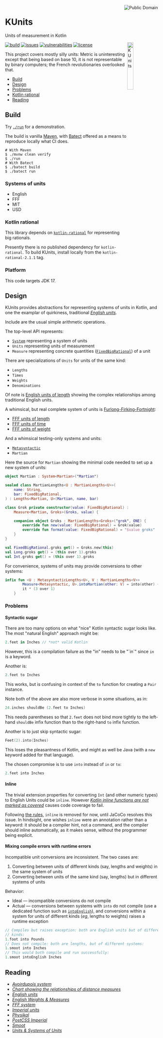 <a href="LICENSE.md">
<img src="./images/public-domain.png" alt="Public Domain" align="right"/>
</a>

# KUnits

Units of measurement in Kotlin

<img src="./images/kunits.png" alt="KUnits" align="right" width="20%"/>

[![build](https://github.com/binkley/kunits/workflows/build/badge.svg)](https://github.com/binkley/kunits/actions)
[![issues](https://img.shields.io/github/issues/binkley/kunits.svg)](https://github.com/binkley/kunits/issues/)
[![vulnerabilities](https://snyk.io/test/github/binkley/kunits/badge.svg)](https://snyk.io/test/github/binkley/kunits)
[![license](https://img.shields.io/badge/license-Public%20Domain-blue.svg)](http://unlicense.org/)

This project covers mostly silly units: Metric is uninteresting except that
being based on base 10, it is not representable by binary computers; the
French revolutionaries overlooked that.

* [Build](#build)
* [Design](#design)
* [Problems](#problems)
* [Kotlin rational](#kotlin-rational)
* [Reading](#reading)

## Build

Try [`./run`](./run) for a demonstration.

The build is vanilla [Maven](pom.xml), with [Batect](https://batect.dev)
offered as a means to reproduce locally what CI does.

```
# With Maven
$ ./mvnw clean verify
$ ./run
# With Batect
$ ./batect build
$ ./batect run
```

### Systems of units

* English
* FFF
* MIT
* USD

### Kotlin rational

This library depends on
[`kotlin-rational`](https://github.com/binkley/kotlin-rational) for
representing big rationals.

Presently there is no published dependency for `kotlin-rational`. To build
KUnits, install locally from the `kotlin-rational-2.1.1` tag.

### Platform

This code targets JDK 17.

## Design

KUnits provides abstractions for representing systems of units in Kotlin, and
one the examplar of quirkiness, traditional
[_English units_](https://en.wikipedia.org/wiki/English_units).

Include are the usual simple arithmetic operations.

The top-level API represents:

- [`System`](src/main/kotlin/hm/binkley/kunits/Units.kt) representing a
  system of units
- `Units` representing units of measurement
- `Measure` representing concrete quantities
  ([`FixedBigRational`](#kotlin-rational)) of a unit

There are specializations of `Units` for units of the same kind:

- `Lengths`
- `Times`
- `Weights`
- `Denominations`

Of note is
[English units of length](src/main/kotlin/hm/binkley/kunits/system/english/length/EnglishLengths.kt)
showing the complex relationships among traditional English units.

A whimsical, but real complete system of units is
[Furlong-Firking-Fortnight](https://en.wikipedia.org/wiki/FFF_system):

- [FFF units of length](src/main/kotlin/hm/binkley/kunits/system/fff/length/FFFLengths.kt)
- [FFF units of time](src/main/kotlin/hm/binkley/kunits/system/fff/time/FFFTimes.kt)
- [FFF units of weight](src/main/kotlin/hm/binkley/kunits/system/fff/weight/FFFWeights.kt)

And a whimsical testing-only systems and units:

- [`Metasyntactic`](src/test/kotlin/hm/binkley/kunits/test-systems.kt)
- `Martian`

Here the source for `Martian` showing the minimal code needed to set up a
new system of units:

```kotlin
object Martian : System<Martian>("Martian")

sealed class MartianLengths<U : MartianLengths<U>>(
    name: String,
    bar: FixedBigRational,
) : Lengths<Martian, U>(Martian, name, bar)

class Grok private constructor(value: FixedBigRational) :
    Measure<Martian, Groks>(Groks, value) {

    companion object Groks : MartianLengths<Groks>("grok", ONE) {
        override fun new(value: FixedBigRational) = Grok(value)
        override fun format(value: FixedBigRational) = "$value groks"
    }
}

val FixedBigRational.groks get() = Groks.new(this)
val Long.groks get() = (this over 1).groks
val Int.groks get() = (this over 1).groks
```

For convenience, systems of units may provide conversions to other systems:

```kotlin
infix fun <U : MetasyntacticLengths<U>, V : MartianLengths<V>>
        Measure<Metasyntactic, U>.intoMartian(other: V) = into(other) {
        it * (3 over 1)
    }
```

### Problems

#### Syntactic sugar

There are too many options on what "nice" Kotlin syntactic sugar looks
like. The most "natural English" approach might be:

```kotlin
2.feet in Inches // *not* valid Kotlin
```

However, this is a compilation failure as the "in" needs to be "\`in\`" since
`in` is a keyword.

Another is:

```kotlin
2.feet to Inches
```

This works, but is confusing in context of the `to` function for creating
a `Pair` instance.

Note both of the above are also more verbose in some situations, as in:

```kotlin
24.inches shouldBe (2.feet to Inches)
```

This needs parentheses so that `2.feet` does not bind more tightly to the
left-hand `shouldBe` infix function than to the right-hand `to` infix
function.

Another is to just skip syntactic sugar:

```kotlin
Feet(2).into(Inches)
```

This loses the pleasantness of Kotlin, and might as well be Java (with a
`new` keyword added for that language).

The chosen compromise is to use `into` instead of `in` or `to`:

```kotlin
2.feet into Inches
```

#### Inline

The trivial extension properties for converting `Int` (and other numeric
types) to English Units could be `inline`. However [_Kotlin inline
functions are not marked as
covered_](https://github.com/jacoco/jacoco/issues/654) causes code
coverage to fail.

Following [the rules](https://wiki.c2.com/?MakeItWorkMakeItRightMakeItFast),
`inline` is removed for now, until JaCoCo resolves this issue. In hindsight,
one wishes `inline` were an annotation rather than a keyword: it should be a
compiler hint, not a command, and the compiler should inline automatically, as
it makes sense, without the programmer being explicit.

#### Mixing compile errors with runtime errors

Incompatible unit conversions are inconsistent. The two cases are:

1. Converting between units of different kinds (say, lengths and weights) in
   the same system of units
2. Converting between units of the same kind (say, lengths) but in different
   systems of units

Behavior:

* Ideal &mdash; incompatible conversions do not compile
* Actual &mdash; conversions between systems with `into` do not compile (use
  a dedicated function such as
  [`intoEnglish`](src/main/kotlin/hm/binkley/kunits/system/fff/FFF.kt)), and
  conversions within a system for units of different kinds (_eg_, lengths
  to weights) raises a runtime exception

```kotlin
// Compiles but raises exception: both are English units but of different 
// kinds:
1.foot into Pounds
// Does not compile: both are lengths, but of different systems:
1.smoot into Inches
// This would both compile and run successfully:
1.smoot intoEnglish Inches
```

## Reading

* [_Avoirdupois system_](https://en.wikipedia.org/wiki/Avoirdupois_system)
* [_Chart showing the relationships of distance
  measures_](https://en.wikipedia.org/wiki/English_units#/media/File:English_Length_Units_Graph.svg)
* [_English units_](https://en.wikipedia.org/wiki/English_units)
* [_English Weights &amp;
  Measures_](http://home.clara.net/brianp/quickref.html)
* [_FFF system_](https://en.wikipedia.org/wiki/FFF_system)
* [_Imperial units_](https://en.wikipedia.org/wiki/Imperial_units)
* [_Physikal_](https://github.com/Tenkiv/Physikal)
* [_PostCSS Imperial_](https://github.com/sebdeckers/postcss-imperial)
* [_Smoot_](https://en.wikipedia.org/wiki/Smoot)
* [_Units &amp; Systems of Units_](https://www.sizes.com/units/)
